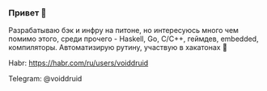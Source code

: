 ### Привет 👋
Разрабатываю бэк и инфру на питоне, но интересуюсь много чем помимо этого, среди прочего - Haskell, Go, C/C++, геймдев, embedded, компиляторы.
Автоматизирую рутину, участвую в хакатонах 🙂

Habr: https://habr.com/ru/users/voiddruid

Telegram: @voiddruid
